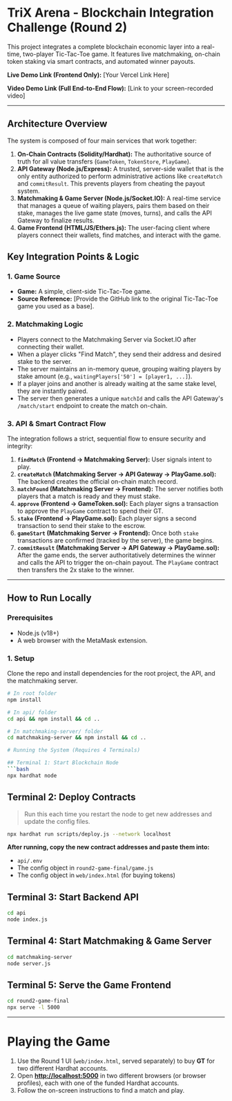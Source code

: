 # TriX Arena - Blockchain Integration Challenge (Round 2)

This project integrates a complete blockchain economic layer into a real-time, two-player Tic-Tac-Toe game. It features live matchmaking, on-chain token staking via smart contracts, and automated winner payouts.

**Live Demo Link (Frontend Only):** [Your Vercel Link Here]

**Video Demo Link (Full End-to-End Flow):** [Link to your screen-recorded video]

---

## Architecture Overview

The system is composed of four main services that work together:

1.  **On-Chain Contracts (Solidity/Hardhat):** The authoritative source of truth for all value transfers (`GameToken`, `TokenStore`, `PlayGame`).
2.  **API Gateway (Node.js/Express):** A trusted, server-side wallet that is the only entity authorized to perform administrative actions like `createMatch` and `commitResult`. This prevents players from cheating the payout system.
3.  **Matchmaking & Game Server (Node.js/Socket.IO):** A real-time service that manages a queue of waiting players, pairs them based on their stake, manages the live game state (moves, turns), and calls the API Gateway to finalize results.
4.  **Game Frontend (HTML/JS/Ethers.js):** The user-facing client where players connect their wallets, find matches, and interact with the game.

## Key Integration Points & Logic

### 1. Game Source

*   **Game:** A simple, client-side Tic-Tac-Toe game.
*   **Source Reference:** [Provide the GitHub link to the original Tic-Tac-Toe game you used as a base].

### 2. Matchmaking Logic

*   Players connect to the Matchmaking Server via Socket.IO after connecting their wallet.
*   When a player clicks "Find Match", they send their address and desired stake to the server.
*   The server maintains an in-memory queue, grouping waiting players by stake amount (e.g., `waitingPlayers['50'] = [player1, ...]`).
*   If a player joins and another is already waiting at the same stake level, they are instantly paired.
*   The server then generates a unique `matchId` and calls the API Gateway's `/match/start` endpoint to create the match on-chain.

### 3. API & Smart Contract Flow

The integration follows a strict, sequential flow to ensure security and integrity:

1.  **`findMatch` (Frontend -> Matchmaking Server):** User signals intent to play.
2.  **`createMatch` (Matchmaking Server -> API Gateway -> PlayGame.sol):** The backend creates the official on-chain match record.
3.  **`matchFound` (Matchmaking Server -> Frontend):** The server notifies both players that a match is ready and they must stake.
4.  **`approve` (Frontend -> GameToken.sol):** Each player signs a transaction to approve the `PlayGame` contract to spend their GT.
5.  **`stake` (Frontend -> PlayGame.sol):** Each player signs a second transaction to send their stake to the escrow.
6.  **`gameStart` (Matchmaking Server -> Frontend):** Once both `stake` transactions are confirmed (tracked by the server), the game begins.
7.  **`commitResult` (Matchmaking Server -> API Gateway -> PlayGame.sol):** After the game ends, the server authoritatively determines the winner and calls the API to trigger the on-chain payout. The `PlayGame` contract then transfers the 2x stake to the winner.

---

## How to Run Locally

### Prerequisites
*   Node.js (v18+)
*   A web browser with the MetaMask extension.

### 1. Setup
Clone the repo and install dependencies for the root project, the API, and the matchmaking server.
```bash
# In root folder
npm install

# In api/ folder
cd api && npm install && cd ..

# In matchmaking-server/ folder
cd matchmaking-server && npm install && cd ..

# Running the System (Requires 4 Terminals)

## Terminal 1: Start Blockchain Node
```bash
npx hardhat node
```

## Terminal 2: Deploy Contracts
> Run this each time you restart the node to get new addresses and update the config files.
```bash
npx hardhat run scripts/deploy.js --network localhost
```
**After running, copy the new contract addresses and paste them into:**
- `api/.env`
- The config object in `round2-game-final/game.js`
- The config object in `web/index.html` (for buying tokens)

## Terminal 3: Start Backend API
```bash
cd api
node index.js
```

## Terminal 4: Start Matchmaking & Game Server
```bash
cd matchmaking-server
node server.js
```

## Terminal 5: Serve the Game Frontend
```bash
cd round2-game-final
npx serve -l 5000
```

---

# Playing the Game

1. Use the Round 1 UI (`web/index.html`, served separately) to buy **GT** for two different Hardhat accounts.
2. Open **[http://localhost:5000](http://localhost:5000)** in two different browsers (or browser profiles), each with one of the funded Hardhat accounts.
3. Follow the on-screen instructions to find a match and play.
